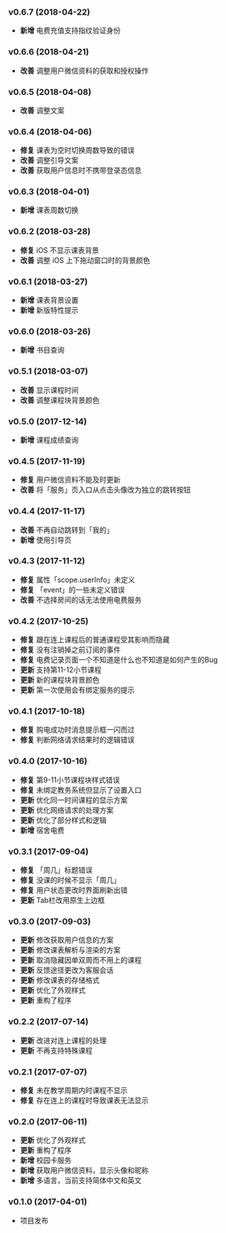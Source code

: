 ### v0.6.7 (2018-04-22)

- **新增** 电费充值支持指纹验证身份

### v0.6.6 (2018-04-21)

- **改善** 调整用户微信资料的获取和授权操作

### v0.6.5 (2018-04-08)

- **改善** 调整文案

### v0.6.4 (2018-04-06)

- **修复** 课表为空时切换周数导致的错误
- **改善** 调整引导文案
- **改善** 获取用户信息时不携带登录态信息

### v0.6.3 (2018-04-01)

- **新增** 课表周数切换

### v0.6.2 (2018-03-28)

- **修复** iOS 不显示课表背景
- **改善** 调整 iOS 上下拖动窗口时的背景颜色

### v0.6.1 (2018-03-27)

- **新增** 课表背景设置
- **新增** 新版特性提示

### v0.6.0 (2018-03-26)

- **新增** 书目查询

### v0.5.1 (2018-03-07)

- **改善** 显示课程时间
- **改善** 调整课程块背景颜色

### v0.5.0 (2017-12-14)

- **新增** 课程成绩查询

### v0.4.5 (2017-11-19)

- **修复** 用户微信资料不能及时更新
- **改善** 将「服务」页入口从点击头像改为独立的跳转按钮

### v0.4.4 (2017-11-17)

- **改善** 不再自动跳转到「我的」
- **新增** 使用引导页

### v0.4.3 (2017-11-12)

- **修复** 属性「scope.userInfo」未定义
- **修复** 「event」的一些未定义错误
- **改善** 不选择房间的话无法使用电费服务

### v0.4.2 (2017-10-25)

- **修复** 跟在连上课程后的普通课程受其影响而隐藏
- **修复** 没有注销掉之前订阅的事件
- **修复** 电费记录页面一个不知道是什么也不知道是如何产生的Bug
- **更新** 支持第11-12小节课程
- **更新** 新的课程块背景颜色
- **更新** 第一次使用会有绑定服务的提示

### v0.4.1 (2017-10-18)

- **修复** 购电成功时消息提示框一闪而过
- **修复** 判断网络请求结果时的逻辑错误

### v0.4.0 (2017-10-16)

- **修复** 第9-11小节课程块样式错误
- **修复** 未绑定教务系统但显示了设置入口
- **更新** 优化同一时间课程的显示方案
- **更新** 优化网络请求的处理方案
- **更新** 优化了部分样式和逻辑
- **新增** 宿舍电费

### v0.3.1 (2017-09-04)

- **修复** 「周几」标题错误
- **修复** 没课的时候不显示「周几」
- **修复** 用户状态更改时界面刷新出错
- **更新** Tab栏改用原生上边框

### v0.3.0 (2017-09-03)

- **更新** 修改获取用户信息的方案
- **更新** 修改课表解析与渲染的方案
- **更新** 取消隐藏因单双周而不用上的课程
- **更新** 反馈途径更改为客服会话
- **更新** 修改课表的存储格式
- **更新** 优化了外观样式
- **更新** 重构了程序

### v0.2.2 (2017-07-14)

- **更新** 改进对连上课程的处理
- **更新** 不再支持特殊课程

### v0.2.1 (2017-07-07)

- **修复** 未在教学周期内时课程不显示
- **修复** 存在连上的课程时导致课表无法显示

### v0.2.0 (2017-06-11)

- **更新** 优化了外观样式
- **更新** 重构了程序
- **新增** 校园卡服务
- **新增** 获取用户微信资料，显示头像和昵称
- **新增** 多语言，当前支持简体中文和英文

### v0.1.0 (2017-04-01)

- 项目发布